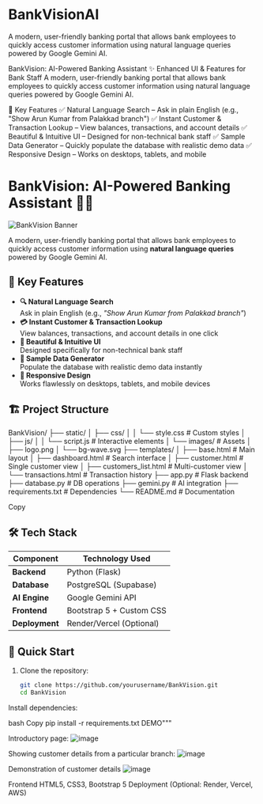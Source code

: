 # BankVisionAI
A modern, user-friendly banking portal that allows bank employees to quickly access customer information using natural language queries powered by Google Gemini AI.

BankVision: AI-Powered Banking Assistant
✨ Enhanced UI & Features for Bank Staff
A modern, user-friendly banking portal that allows bank employees to quickly access customer information using natural language queries powered by Google Gemini AI.

🚀 Key Features
✅ Natural Language Search – Ask in plain English (e.g., "Show Arun Kumar from Palakkad branch")
✅ Instant Customer & Transaction Lookup – View balances, transactions, and account details
✅ Beautiful & Intuitive UI – Designed for non-technical bank staff
✅ Sample Data Generator – Quickly populate the database with realistic demo data
✅ Responsive Design – Works on desktops, tablets, and mobile

# BankVision: AI-Powered Banking Assistant 🏦✨

![BankVision Banner](static/images/banner.png)

A modern, user-friendly banking portal that allows bank employees to quickly access customer information using **natural language queries** powered by Google Gemini AI.

## 🌟 Key Features
- **🔍 Natural Language Search**  
  Ask in plain English (e.g., _"Show Arun Kumar from Palakkad branch"_)
- **💳 Instant Customer & Transaction Lookup**  
  View balances, transactions, and account details in one click
- **🎨 Beautiful & Intuitive UI**  
  Designed specifically for non-technical bank staff
- **🔄 Sample Data Generator**  
  Populate the database with realistic demo data instantly
- **📱 Responsive Design**  
  Works flawlessly on desktops, tablets, and mobile devices

## 🏗 Project Structure
BankVision/
├── static/
│ ├── css/
│ │ └── style.css # Custom styles
│ ├── js/
│ │ └── script.js # Interactive elements
│ └── images/ # Assets
│ ├── logo.png
│ └── bg-wave.svg
├── templates/
│ ├── base.html # Main layout
│ ├── dashboard.html # Search interface
│ ├── customer.html # Single customer view
│ ├── customers_list.html # Multi-customer view
│ └── transactions.html # Transaction history
├── app.py # Flask backend
├── database.py # DB operations
├── gemini.py # AI integration
├── requirements.txt # Dependencies
└── README.md # Documentation

Copy

## 🛠 Tech Stack
| Component       | Technology Used          |
|-----------------|--------------------------|
| **Backend**     | Python (Flask)           |
| **Database**    | PostgreSQL (Supabase)    |
| **AI Engine**   | Google Gemini API        |
| **Frontend**    | Bootstrap 5 + Custom CSS |
| **Deployment**  | Render/Vercel (Optional) |

## 🚀 Quick Start
1. Clone the repository:
   ```bash
   git clone https://github.com/yourusername/BankVision.git
   cd BankVision
Install dependencies:

bash
Copy
pip install -r requirements.txt
DEMO"""

Introductory page:
![image](https://github.com/user-attachments/assets/e46e15af-c38b-40f9-b465-b7187318159b)

Showing customer details from a  particular branch:
![image](https://github.com/user-attachments/assets/912aa1c9-96d8-41db-a7cb-ed5b06e911b5)


Demonstration of customer details
![image](https://github.com/user-attachments/assets/9b498bc4-dbf8-4027-b8db-eed5fe17d680)

Frontend	HTML5, CSS3, Bootstrap 5
Deployment	(Optional: Render, Vercel, AWS)

